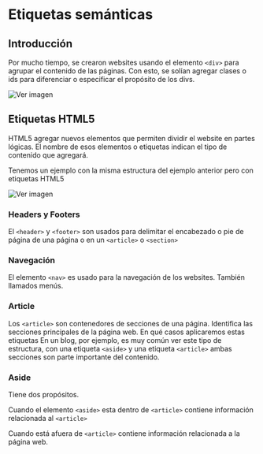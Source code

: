 # Etiquetas semánticas

## Introducción

Por mucho tiempo, se crearon websites usando el elemento `<div>` para agrupar el contenido de las páginas. Con esto, se solían agregar clases o ids para diferenciar o especificar el propósito de los divs.

![Ver imagen](https://i1.wp.com/html5doctor.com/wp-content/uploads/2009/06/html5-before1.gif)

## Etiquetas HTML5

HTML5 agregar nuevos elementos que permiten dividir el website en partes lógicas. El nombre de esos elementos o etiquetas indican el tipo de contenido que agregará.

Tenemos un ejemplo con la misma estructura del ejemplo anterior pero con etiquetas HTML5

![Ver imagen](https://i0.wp.com/html5doctor.com/wp-content/uploads/2009/06/html5-after1.gif)

### Headers y Footers

El `<header>` y `<footer>` son usados para delimitar el encabezado o pie de página de una página o en un `<article>` o `<section>`

### Navegación

El elemento `<nav>` es usado para la navegación de los websites. También llamados menús.

### Article

Los `<article>` son contenedores de secciones de una página.
Identifica las secciones principales de la página web.
En qué casos aplicaremos estas etiquetas En un blog, por ejemplo, es muy común ver este tipo de estructura, con una etiqueta `<aside>` y una etiqueta
`<article>` ambas secciones son parte importante del contenido.

### Aside

Tiene dos propósitos.

Cuando el elemento `<aside>` esta dentro de `<article>` contiene información relacionada al `<article>`

Cuando está afuera de `<article>` contiene información relacionada a la página web.
